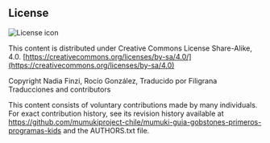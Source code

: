 ## License
![License icon](https://licensebuttons.net/l/by-sa/3.0/88x31.png)

This content is distributed under Creative Commons License Share-Alike, 4.0. [https://creativecommons.org/licenses/by-sa/4.0/](https://creativecommons.org/licenses/by-sa/4.0)

Copyright Nadia Finzi, Rocío González, Traducido por Filigrana Traducciones and contributors

This content consists of voluntary contributions made by many
individuals. For exact contribution history, see its revision history
available at https://github.com/mumukiproject-chile/mumuki-guia-gobstones-primeros-programas-kids and the AUTHORS.txt file.

